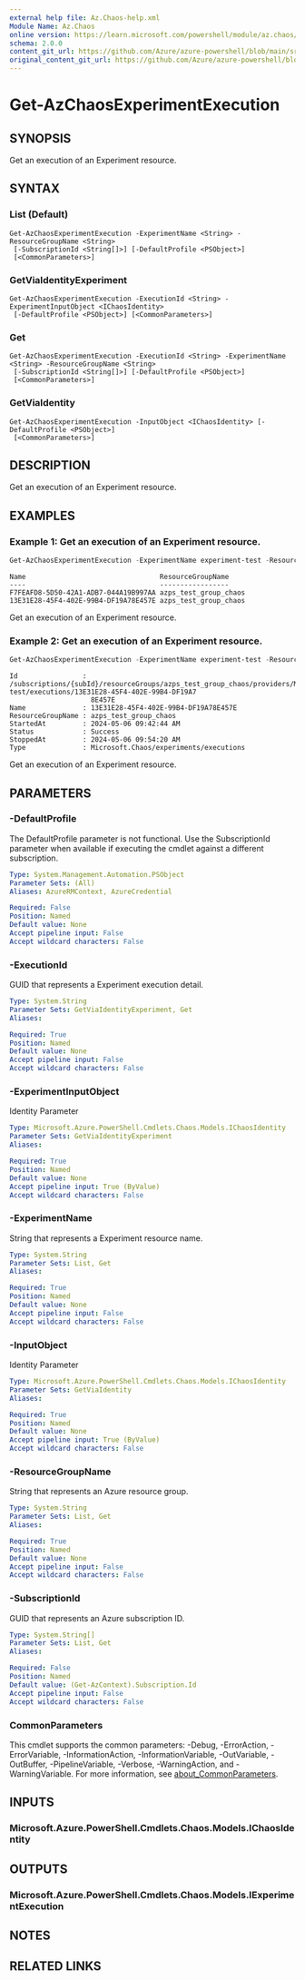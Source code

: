 ```yaml
---
external help file: Az.Chaos-help.xml
Module Name: Az.Chaos
online version: https://learn.microsoft.com/powershell/module/az.chaos/get-azchaosexperimentexecution
schema: 2.0.0
content_git_url: https://github.com/Azure/azure-powershell/blob/main/src/Chaos/Chaos/help/Get-AzChaosExperimentExecution.md
original_content_git_url: https://github.com/Azure/azure-powershell/blob/main/src/Chaos/Chaos/help/Get-AzChaosExperimentExecution.md
---
```


# Get-AzChaosExperimentExecution

## SYNOPSIS
Get an execution of an Experiment resource.

## SYNTAX

### List (Default)
```
Get-AzChaosExperimentExecution -ExperimentName <String> -ResourceGroupName <String>
 [-SubscriptionId <String[]>] [-DefaultProfile <PSObject>]
 [<CommonParameters>]
```

### GetViaIdentityExperiment
```
Get-AzChaosExperimentExecution -ExecutionId <String> -ExperimentInputObject <IChaosIdentity>
 [-DefaultProfile <PSObject>] [<CommonParameters>]
```

### Get
```
Get-AzChaosExperimentExecution -ExecutionId <String> -ExperimentName <String> -ResourceGroupName <String>
 [-SubscriptionId <String[]>] [-DefaultProfile <PSObject>]
 [<CommonParameters>]
```

### GetViaIdentity
```
Get-AzChaosExperimentExecution -InputObject <IChaosIdentity> [-DefaultProfile <PSObject>]
 [<CommonParameters>]
```

## DESCRIPTION
Get an execution of an Experiment resource.

## EXAMPLES

### Example 1: Get an execution of an Experiment resource.
```powershell
Get-AzChaosExperimentExecution -ExperimentName experiment-test -ResourceGroupName azps_test_group_chaos
```

```output
Name                                 ResourceGroupName
----                                 -----------------
F7FEAFD8-5D50-42A1-ADB7-044A19B997AA azps_test_group_chaos
13E31E28-45F4-402E-99B4-DF19A78E457E azps_test_group_chaos
```

Get an execution of an Experiment resource.

### Example 2: Get an execution of an Experiment resource.
```powershell
Get-AzChaosExperimentExecution -ExperimentName experiment-test -ResourceGroupName azps_test_group_chaos -ExecutionId 13E31E28-45F4-402E-99B4-DF19A78E457E
```

```output
Id                : /subscriptions/{subId}/resourceGroups/azps_test_group_chaos/providers/Microsoft.Chaos/experiments/experiment-test/executions/13E31E28-45F4-402E-99B4-DF19A7
                    8E457E
Name              : 13E31E28-45F4-402E-99B4-DF19A78E457E
ResourceGroupName : azps_test_group_chaos
StartedAt         : 2024-05-06 09:42:44 AM
Status            : Success
StoppedAt         : 2024-05-06 09:54:20 AM
Type              : Microsoft.Chaos/experiments/executions
```

Get an execution of an Experiment resource.

## PARAMETERS

### -DefaultProfile
The DefaultProfile parameter is not functional.
Use the SubscriptionId parameter when available if executing the cmdlet against a different subscription.

```yaml
Type: System.Management.Automation.PSObject
Parameter Sets: (All)
Aliases: AzureRMContext, AzureCredential

Required: False
Position: Named
Default value: None
Accept pipeline input: False
Accept wildcard characters: False
```

### -ExecutionId
GUID that represents a Experiment execution detail.

```yaml
Type: System.String
Parameter Sets: GetViaIdentityExperiment, Get
Aliases:

Required: True
Position: Named
Default value: None
Accept pipeline input: False
Accept wildcard characters: False
```

### -ExperimentInputObject
Identity Parameter

```yaml
Type: Microsoft.Azure.PowerShell.Cmdlets.Chaos.Models.IChaosIdentity
Parameter Sets: GetViaIdentityExperiment
Aliases:

Required: True
Position: Named
Default value: None
Accept pipeline input: True (ByValue)
Accept wildcard characters: False
```

### -ExperimentName
String that represents a Experiment resource name.

```yaml
Type: System.String
Parameter Sets: List, Get
Aliases:

Required: True
Position: Named
Default value: None
Accept pipeline input: False
Accept wildcard characters: False
```

### -InputObject
Identity Parameter

```yaml
Type: Microsoft.Azure.PowerShell.Cmdlets.Chaos.Models.IChaosIdentity
Parameter Sets: GetViaIdentity
Aliases:

Required: True
Position: Named
Default value: None
Accept pipeline input: True (ByValue)
Accept wildcard characters: False
```

### -ResourceGroupName
String that represents an Azure resource group.

```yaml
Type: System.String
Parameter Sets: List, Get
Aliases:

Required: True
Position: Named
Default value: None
Accept pipeline input: False
Accept wildcard characters: False
```

### -SubscriptionId
GUID that represents an Azure subscription ID.

```yaml
Type: System.String[]
Parameter Sets: List, Get
Aliases:

Required: False
Position: Named
Default value: (Get-AzContext).Subscription.Id
Accept pipeline input: False
Accept wildcard characters: False
```

### CommonParameters
This cmdlet supports the common parameters: -Debug, -ErrorAction, -ErrorVariable, -InformationAction, -InformationVariable, -OutVariable, -OutBuffer, -PipelineVariable, -Verbose, -WarningAction, and -WarningVariable. For more information, see [about_CommonParameters](http://go.microsoft.com/fwlink/?LinkID=113216).

## INPUTS

### Microsoft.Azure.PowerShell.Cmdlets.Chaos.Models.IChaosIdentity

## OUTPUTS

### Microsoft.Azure.PowerShell.Cmdlets.Chaos.Models.IExperimentExecution

## NOTES

## RELATED LINKS
